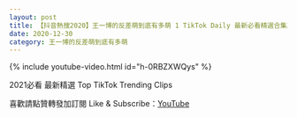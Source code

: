 ```yaml
---
layout: post
title: 【抖音熱搜2020】王一博的反差萌到底有多萌 1 TikTok Daily 最新必看精選合集2020 12 30
date: 2020-12-30
category: 王一博的反差萌到底有多萌
---
```


{% include youtube-video.html id="h-0RBZXWQys" %}

2021必看 最新精選 Top TikTok Trending Clips

喜歡請點贊轉發加訂閱 Like & Subscribe：[YouTube](https://www.youtube.com/channel/UCAoR7VcanIPd04uEq_GIylA/videos)

